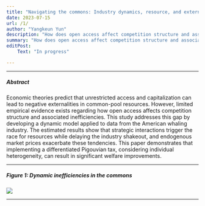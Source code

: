 ```yaml
---
title: "Navigating the commons: Industry dynamics, resource, and externalities in American whaling"
date: 2023-07-15 
url: /1/
author: "Yangkeun Yun"
description: "How does open access affect competition structure and associated inefficiencies in the commons? This study develops a dynamic model and estimates it using data from the American whaling industry."
summary: "How does open access affect competition structure and associated inefficiencies in the commons? This study develops a dynamic model and estimates it using data from the American whaling industry."
editPost:
    Text: "In progress"

---
```


---

##### Abstract

Economic theories predict that unrestricted access and capitalization can lead to negative externalities in common-pool resources. However, limited empirical evidence exists regarding how open access affects competition structure and associated inefficiencies. This study addresses this gap by developing a dynamic model applied to data from the American whaling industry. The estimated results show that strategic interactions trigger the race for resources while delaying the industry shakeout, and endogenous market prices exacerbate these tendencies. This paper demonstrates that implementing a differentiated Pigouvian tax, considering individual heterogeneity, can result in significant welfare improvements.

---

##### Figure 1: Dynamic inefficiencies in the commons

![](/Fig1.png)

---
